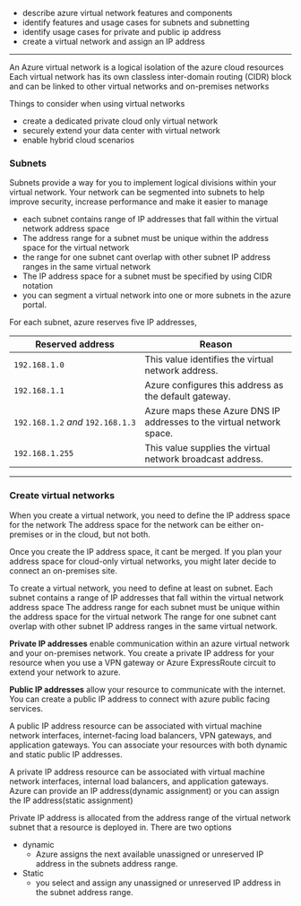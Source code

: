 - describe azure virtual network features and components
- identify features and usage cases for subnets and subnetting
- identify usage cases for private and public ip address
- create a virtual network and assign an IP address

---

An Azure virtual network is a logical isolation of the azure cloud resources
Each virtual network has its own classless inter-domain routing (CIDR) block and can be linked to other virtual networks and on-premises networks

Things to consider when using virtual networks
- create a dedicated private cloud only virtual network
- securely extend your data center with virtual network
- enable hybrid cloud scenarios


### Subnets

Subnets provide a way for you to implement logical divisions within your virtual network.  Your network can be segmented into subnets to help improve security, increase performance and make it easier to manage

- each subnet contains range of IP addresses that fall within the virtual network address space
- The address range for a subnet must be unique within the address space for the virtual network
- the range for one subnet cant overlap with other subnet IP address ranges in the same virtual network
- The IP address space for a subnet must be specified by using CIDR notation 
- you can segment a virtual network into one or more subnets in the azure portal. 


For each subnet, azure reserves five IP addresses, 

| Reserved address                  | Reason                                                                |
| --------------------------------- | --------------------------------------------------------------------- |
| `192.168.1.0`                     | This value identifies the virtual network address.                    |
| `192.168.1.1`                     | Azure configures this address as the default gateway.                 |
| `192.168.1.2` _and_ `192.168.1.3` | Azure maps these Azure DNS IP addresses to the virtual network space. |
| `192.168.1.255`                   | This value supplies the virtual network broadcast address.            |


----

### Create virtual networks

When you create a virtual network, you need to define the IP address space for the network
The address space for the network can be either on-premises or in the cloud, but not both.

Once you create the IP address space, it cant be merged. If you plan your address space for cloud-only virtual networks, you might later decide to connect an on-premises site.

To create a virtual network, you need to define at least on subnet.
	Each subnet contains a range of IP addresses that fall within the virtual network address space
	The address range for each subnet must be unique within the address space for the virtual network
	The range for one subnet cant overlap with other subnet IP address ranges in the same virtual network.

**Private IP addresses** enable communication within an azure virtual network and your on-premises network. You create a private IP address for your resource when you use a VPN gateway or Azure ExpressRoute circuit to extend your network to azure.

**Public IP addresses** allow your resource to communicate with the internet. You can create a public IP address to connect with azure public facing services.

A public IP address resource can be associated with virtual machine network interfaces, internet-facing load balancers, VPN gateways, and application gateways. You can associate your resources with both dynamic and static public IP addresses.

A private IP address resource can be associated with virtual machine network interfaces, internal load balancers, and application gateways. Azure can provide an IP address(dynamic assignment) or you can assign the IP address(static assignment)


Private IP address is allocated from the address range of the virtual network subnet that a resource is deployed in. There are two options
- dynamic
	- Azure assigns the next available unassigned or unreserved IP address in the subnets address range. 
- Static
	- you select and assign any unassigned or unreserved IP address in the subnet address range.

